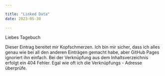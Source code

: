 ```yaml
---

title: "Linked Data"  
date: 2023-05-30   

---
```



Liebes Tagebuch

Dieser Eintrag bereitet mir Kopfschmerzen.
Ich bin mir sicher, dass ich alles genau wie bei all den anderen Einträgen gemacht habe, aber GitHub Pages ignoriert ihn einfach.
Bei der Verknüpfung aus dem Inhaltsverzeichnis erfolgt ein 404 Fehler.
Egal wie oft ich die Verknüpfungs - Adresse überprüfe.


